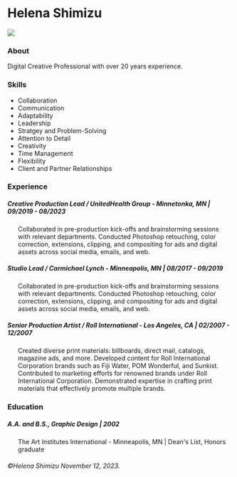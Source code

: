 <!DOCTYPE html>
<html>
<head>
  <link rel="stylesheet" href="style.css"/>
  <meta charset="utf-8">
  <meta name="viewport" content="width=device-width">
  <title>Helena Shimizu Resume</title>
</head>
  
</body>
<div>
  <h1>Helena Shimizu</h1>
  <img src="https://www.helenashimizu.com/uploads/4/4/6/0/44608943/published/photo-on-9-26-23-at-10-45-am.jpg?1697742054"/>
  
  <div class="exp-header">
  <h3>About</h3>
  <p>Digital Creative Professional with over 20 years experience.</p>
      </div>
  
 <h3>Skills</h3>

  <ul>
   <li>Collaboration</li>
   <li>Communication</li> 
   <li>Adaptability</li>  
   <li>Leadership</li> 
   <li>Stratgey and Problem-Solving</li> 
   <li>Attention to Detail</li> 
   <li>Creativity</li> 
   <li>Time Management</li> 
   <li>Flexibility</li> 
   <li>Client and Partner Relationships</li>
  </ul>
  
<div>  

  <h3>Experience</h3>
  <p>
  <h5>Creative Production Lead / UnitedHealth Group - Minnetonka, MN | 09/2019 - 08/2023</h5>
     <ul>Collaborated in pre-production kick-offs and brainstorming sessions with relevant departments. 
Conducted Photoshop retouching, color correction, extensions, clipping, and compositing for ads and digital assets across social media, emails, and web.</ul>
  </div>

<div>
  <h5>Studio Lead / Carmichael Lynch - Minneapolis, MN | 08/2017 - 09/2019</h3> 

  <ul>
  <p>Collaborated in pre-production kick-offs and brainstorming sessions with relevant departments. 
Conducted Photoshop retouching, color correction, extensions, clipping, and compositing for ads and digital assets across social media, emails, and web.</div>

  
  <div>
    <h5>Senior Production Artist / Roll International - Los Angeles, CA | 02/2007 - 12/2007 </h5>
    <ol>Created diverse print materials: billboards, direct mail, catalogs, magazine ads, and more. 
Developed content for Roll International Corporation brands such as Fiji Water, POM Wonderful, and Sunkist. 
Contributed to marketing efforts for renowned brands under Roll International Corporation. 
Demonstrated expertise in crafting print materials that effectively promote multiple brands. 
  </div>
  
<div>
  <h3>Education</h3>
  <p>
  <h5>A.A. and B.S., Graphic Design | 2002 </h5>
  <ul>The Art Institutes International - Minneapolis, MN | Dean's List, Honors graduate</p>
    </div>
    
<div class="footer">
  <h6>©Helena Shimizu November 12, 2023.</h6>
    </div>
  
 <body>
   </html>
